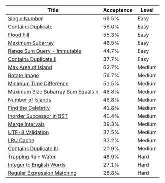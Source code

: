 | Title                                                                                                  | Acceptance   | Level   |
|--------------------------------------------------------------------------------------------------------|--------------|---------|
| [Single Number](https://leetcode.com/problems/single-number)                                           | 65.5%        | Easy    |
| [Contains Duplicate](https://leetcode.com/problems/contains-duplicate)                                 | 56.0%        | Easy    |
| [Flood Fill](https://leetcode.com/problems/flood-fill)                                                 | 55.3%        | Easy    |
| [Maximum Subarray](https://leetcode.com/problems/maximum-subarray)                                     | 46.5%        | Easy    |
| [Range Sum Query - Immutable](https://leetcode.com/problems/range-sum-query-immutable)                 | 44.7%        | Easy    |
| [Contains Duplicate II](https://leetcode.com/problems/contains-duplicate-ii)                           | 37.7%        | Easy    |
| [Max Area of Island](https://leetcode.com/problems/max-area-of-island)                                 | 62.7%        | Medium  |
| [Rotate Image](https://leetcode.com/problems/rotate-image)                                             | 56.7%        | Medium  |
| [Minimum Time Difference](https://leetcode.com/problems/minimum-time-difference)                       | 51.5%        | Medium  |
| [Maximum Size Subarray Sum Equals k](https://leetcode.com/problems/maximum-size-subarray-sum-equals-k) | 46.8%        | Medium  |
| [Number of Islands](https://leetcode.com/problems/number-of-islands)                                   | 46.8%        | Medium  |
| [Find the Celebrity](https://leetcode.com/problems/find-the-celebrity)                                 | 41.8%        | Medium  |
| [Inorder Successor in BST](https://leetcode.com/problems/inorder-successor-in-bst)                     | 40.4%        | Medium  |
| [Merge Intervals](https://leetcode.com/problems/merge-intervals)                                       | 39.3%        | Medium  |
| [UTF-8 Validation](https://leetcode.com/problems/utf-8-validation)                                     | 37.5%        | Medium  |
| [LRU Cache](https://leetcode.com/problems/lru-cache)                                                   | 33.2%        | Medium  |
| [Contains Duplicate III](https://leetcode.com/problems/contains-duplicate-iii)                         | 20.9%        | Medium  |
| [Trapping Rain Water](https://leetcode.com/problems/trapping-rain-water)                               | 48.9%        | Hard    |
| [Integer to English Words](https://leetcode.com/problems/integer-to-english-words)                     | 27.1%        | Hard    |
| [Regular Expression Matching](https://leetcode.com/problems/regular-expression-matching)               | 26.8%        | Hard    |